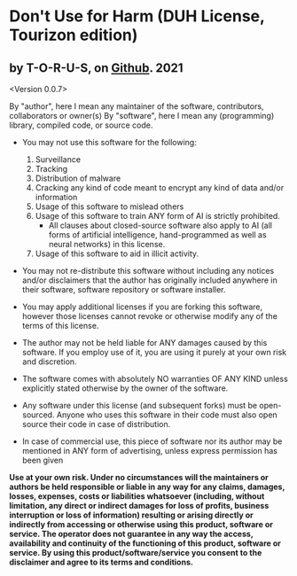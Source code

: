# **D**on't **U**se for **H**arm (DUH License, Tourizon edition)

## by T-O-R-U-S, on [Github](HTTPS://WWW.GITHUB.COM). **2021**

<Version 0.0.7>


By "author", here I mean any maintainer of the software, contributors, collaborators or owner(s)
By "software", here I mean any (programming) library, compiled code, or source code.

- You may not use this software for the following:

  1. Surveillance
  2. Tracking
  3. Distribution of malware
  4. Cracking any kind of code meant to encrypt any kind of data and/or information
  5. Usage of this software to mislead others
  6. Usage of this software to train ANY form of AI is strictly prohibited. 
     - All clauses about closed-source software also apply to AI (all forms of artificial intelligence, hand-programmed as well as neural networks) in this license.
  7. Usage of this software to aid in illicit activity.

- You may not re-distribute this software without including any notices and/or disclaimers that the author has originally included anywhere in their software, software repository or software installer.

- You may apply additional licenses if you are forking this software, however those licenses cannot revoke or otherwise modify any of the terms of this license.

- The author may not be held liable for ANY damages caused by this software. If you employ use of it, you are using it purely at your own risk and discretion.

- The software comes with absolutely NO warranties OF ANY KIND unless explicitly stated otherwise by the owner of the software.

- Any software under this license (and subsequent forks) must be open-sourced. Anyone who uses this software in their code must also open source their code in case of distribution.

- In case of commercial use, this piece of software nor its author may be mentioned in ANY form of advertising, unless express permission has been given

**Use at your own risk. Under no circumstances will the maintainers or authors be held responsible or liable in any way for any claims, damages, losses, expenses, costs or liabilities whatsoever (including, without limitation, any direct or indirect damages for loss of profits, business interruption or loss of information) resulting or arising directly or indirectly from accessing or otherwise using this product, software or service.
The operator does not guarantee in any way the access, availability and continuity of the functioning of this product, software or service. By using this product/software/service you consent to the disclaimer and agree to its terms and conditions.**
